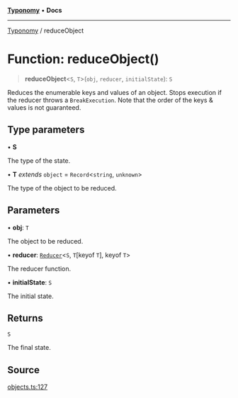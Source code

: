 [**Typonomy**](../README.md) • **Docs**

***

[Typonomy](../globals.md) / reduceObject

# Function: reduceObject()

> **reduceObject**\<`S`, `T`\>(`obj`, `reducer`, `initialState`): `S`

Reduces the enumerable keys and values of an object.
Stops execution if the reducer throws a `BreakExecution`.
Note that the order of the keys & values is not guaranteed.

## Type parameters

• **S**

The type of the state.

• **T** *extends* `object` = `Record`\<`string`, `unknown`\>

The type of the object to be reduced.

## Parameters

• **obj**: `T`

The object to be reduced.

• **reducer**: [`Reducer`](../type-aliases/Reducer.md)\<`S`, `T`\[keyof `T`\], keyof `T`\>

The reducer function.

• **initialState**: `S`

The initial state.

## Returns

`S`

The final state.

## Source

[objects.ts:127](https://github.com/softcraft-development/typonomy/blob/1c47fc13034f4e53267c72ada03a418616dc092e/src/objects.ts#L127)
